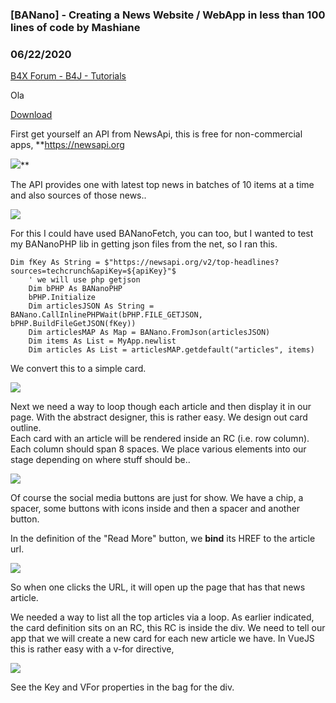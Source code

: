 ### [BANano] - Creating a News Website / WebApp in less than 100 lines of code by Mashiane
### 06/22/2020
[B4X Forum - B4J - Tutorials](https://www.b4x.com/android/forum/threads/119262/)

Ola  
  
[Download](https://www.b4x.com/android/forum/threads/banano-creating-a-news-website-webapp-in-less-than-100-lines-of-code.119262/post-746328)  
  
First get yourself an API from NewsApi, this is free for non-commercial apps, **<https://newsapi.org>  
  
![](https://www.b4x.com/android/forum/attachments/95936)**  
  
The API provides one with latest top news in batches of 10 items at a time and also sources of those news..  
  
![](https://www.b4x.com/android/forum/attachments/95928)  
  
For this I could have used BANanoFetch, you can too, but I wanted to test my BANanoPHP lib in getting json files from the net, so I ran this.  
  

```B4X
Dim fKey As String = $"https://newsapi.org/v2/top-headlines?sources=techcrunch&apiKey=${apiKey}"$  
    ' we will use php getjson  
    Dim bPHP As BANanoPHP  
    bPHP.Initialize  
    Dim articlesJSON As String = BANano.CallInlinePHPWait(bPHP.FILE_GETJSON, bPHP.BuildFileGetJSON(fKey))  
    Dim articlesMAP As Map = BANano.FromJson(articlesJSON)  
    Dim items As List = MyApp.newlist  
    Dim articles As List = articlesMAP.getdefault("articles", items)
```

  
  
We convert this to a simple card.  
  
![](https://www.b4x.com/android/forum/attachments/95932)  
  
  
Next we need a way to loop though each article and then display it in our page. With the abstract designer, this is rather easy. We design out card outline.  
Each card with an article will be rendered inside an RC (i.e. row column). Each column should span 8 spaces. We place various elements into our stage depending on where stuff should be..  
  
![](https://www.b4x.com/android/forum/attachments/95933)  
  
Of course the social media buttons are just for show. We have a chip, a spacer, some buttons with icons inside and then a spacer and another button.  
  
In the definition of the "Read More" button, we **bind** its HREF to the article url.  
  
![](https://www.b4x.com/android/forum/attachments/95934)  
  
So when one clicks the URL, it will open up the page that has that news article.  
  
We needed a way to list all the top articles via a loop. As earlier indicated, the card definition sits on an RC, this RC is inside the div. We need to tell our app that we will create a new card for each new article we have. In VueJS this is rather easy with a v-for directive,  
  
![](https://www.b4x.com/android/forum/attachments/95935)  
  
See the Key and VFor properties in the bag for the div.